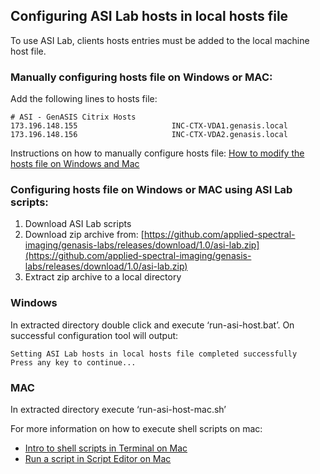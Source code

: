 ## Configuring ASI Lab hosts in local hosts file
To use ASI Lab, clients hosts entries must be added to the local machine host file.

### Manually configuring hosts file on Windows or MAC:
Add the following lines to hosts file:

```
# ASI - GenASIS Citrix Hosts
173.196.148.155                     INC-CTX-VDA1.genasis.local
173.196.148.156                     INC-CTX-VDA2.genasis.local
```

Instructions on how to manually configure hosts file: [How to modify the hosts file on Windows and Mac](https://www.godaddy.com/resources/skills/how-to-modify-the-hosts-file-on-windows-and-mac) 

### Configuring hosts file on Windows or MAC using ASI Lab scripts:
1. Download ASI Lab scripts
1. Download zip archive from: [https://github.com/applied-spectral-imaging/genasis-labs/releases/download/1.0/asi-lab.zip](https://github.com/applied-spectral-imaging/genasis-labs/releases/download/1.0/asi-lab.zip)
1. Extract zip archive to a local directory

### Windows
In extracted directory double click and execute ‘run-asi-host.bat’.
On successful configuration tool will output:
```
Setting ASI Lab hosts in local hosts file completed successfully
Press any key to continue...
```

### MAC
In extracted directory execute ‘run-asi-host-mac.sh’

For more information on how to execute shell scripts on mac:
- [Intro to shell scripts in Terminal on Mac](https://support.apple.com/en-il/guide/terminal/apd53500956-7c5b-496b-a362-2845f2aab4bc/mac)
- [Run a script in Script Editor on Mac](https://support.apple.com/en-il/guide/script-editor/scpedt1069/mac)
